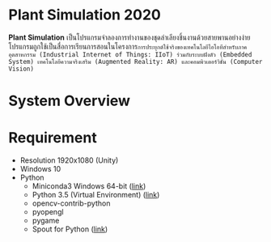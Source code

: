 # Plant Simulation 2020
**Plant Simulation** เป็นโปรแกรมจำลองการทำงานของชุดลำเลียงชิ้นงานด้วยสายพานอย่างง่าย โปรแกรมถูกใช้เป็นสื่อการเรียนการสอนในโครงการ`การประยุกต์ใช้จริงของเทคโนโลยีไอโอทีสำหรับภาคอุตสาหกรรม (Industrial Internet of Things: IIoT) ร่วมกับระบบฝังตัว (Embedded System) เทคโนโลยีความจริงเสริม (Augmented Reality: AR) และคอมพิวเตอร์วิชั่น (Computer Vision)`

# System Overview

# Requirement
- Resolution 1920x1080 (Unity)
- Windows 10
- Python
  - Miniconda3 Windows 64-bit ([link](https://docs.conda.io/en/latest/miniconda.html))
  - Python 3.5 (Virtual Environment) ([link](https://docs.conda.io/projects/conda/en/latest/user-guide/tasks/manage-environments.html))
  - opencv-contrib-python
  - pyopengl
  - pygame
  - Spout for Python ([link](https://github.com/spiraltechnica/Spout-for-Python/tree/3a69345d23666b4f151f205f85e2d562f361dca3))
